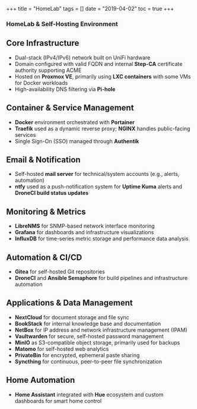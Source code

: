 +++
title = "HomeLab"
tags = []
date = "2019-04-02"
toc = true
+++


### **HomeLab & Self-Hosting Environment**

## Core Infrastructure

- Dual-stack (IPv4/IPv6) network built on UniFi hardware
- Domain configured with valid FQDN and internal **Step-CA** certificate authority supporting ACME
- Hosted on **Proxmox VE**, primarily using **LXC containers** with some VMs for Docker workloads
- High-availability DNS filtering via **Pi-hole**

## Container & Service Management

- **Docker** environment orchestrated with **Portainer**
- **Traefik** used as a dynamic reverse proxy; **NGINX** handles public-facing services
- Single Sign-On (SSO) managed through **Authentik**

## Email & Notification

- Self-hosted **mail server** for technical/system accounts (e.g., alerts, automation)
- **ntfy** used as a push-notification system for **Uptime Kuma** alerts and **DroneCI build status updates**

## Monitoring & Metrics

- **LibreNMS** for SNMP-based network interface monitoring
- **Grafana** for dashboards and infrastructure visualizations
- **InfluxDB** for time-series metric storage and performance data analysis

## Automation & CI/CD

- **Gitea** for self-hosted Git repositories
- **DroneCI** and **Ansible Semaphore** for build pipelines and infrastructure automation

## Applications & Data Management

- **NextCloud** for document storage and file sync
- **BookStack** for internal knowledge base and documentation
- **NetBox** for IP address and network infrastructure management (IPAM)
- **Vaultwarden** for secure, self-hosted password management
- **MinIO** as S3-compatible object storage, primarily used for backups
- **Matomo** for self-hosted web analytics
- **PrivateBin** for encrypted, ephemeral paste sharing
- **Syncthing** for continuous, peer-to-peer file synchronization

## Home Automation

- **Home Assistant** integrated with **Hue** ecosystem and custom dashboards for smart home control
